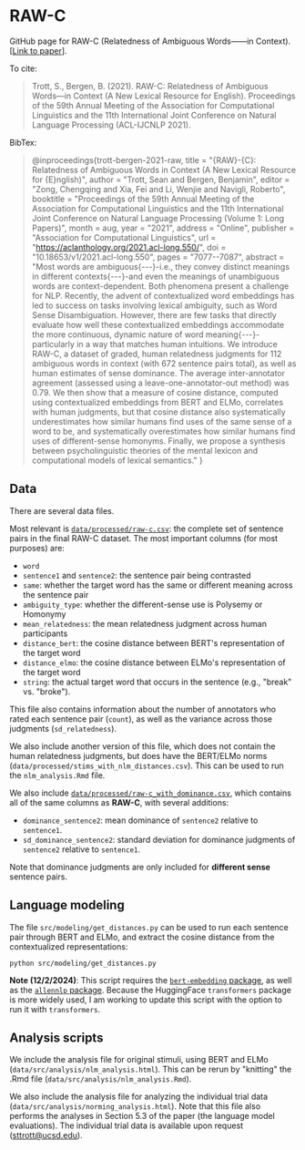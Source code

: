 # RAW-C

GitHub page for RAW-C (Relatedness of Ambiguous Words——in Context). [[Link to paper](https://aclanthology.org/2021.acl-long.550/)]. 

To cite:

> Trott, S., Bergen, B. (2021). RAW-C: Relatedness of Ambiguous Words––in Context (A New Lexical Resource for English). Proceedings of the 59th Annual Meeting of the Association for Computational Linguistics and the 11th International Joint Conference on Natural Language Processing (ACL-IJCNLP 2021).

BibTex:

> @inproceedings{trott-bergen-2021-raw,
    title = "{RAW}-{C}: Relatedness of Ambiguous Words in Context (A New Lexical Resource for {E}nglish)",
    author = "Trott, Sean  and
      Bergen, Benjamin",
    editor = "Zong, Chengqing  and
      Xia, Fei  and
      Li, Wenjie  and
      Navigli, Roberto",
    booktitle = "Proceedings of the 59th Annual Meeting of the Association for Computational Linguistics and the 11th International Joint Conference on Natural Language Processing (Volume 1: Long Papers)",
    month = aug,
    year = "2021",
    address = "Online",
    publisher = "Association for Computational Linguistics",
    url = "https://aclanthology.org/2021.acl-long.550/",
    doi = "10.18653/v1/2021.acl-long.550",
    pages = "7077--7087",
    abstract = "Most words are ambiguous{---}-i.e., they convey distinct meanings in different contexts{---}-and even the meanings of unambiguous words are context-dependent. Both phenomena present a challenge for NLP. Recently, the advent of contextualized word embeddings has led to success on tasks involving lexical ambiguity, such as Word Sense Disambiguation. However, there are few tasks that directly evaluate how well these contextualized embeddings accommodate the more continuous, dynamic nature of word meaning{---}-particularly in a way that matches human intuitions. We introduce RAW-C, a dataset of graded, human relatedness judgments for 112 ambiguous words in context (with 672 sentence pairs total), as well as human estimates of sense dominance. The average inter-annotator agreement (assessed using a leave-one-annotator-out method) was 0.79. We then show that a measure of cosine distance, computed using contextualized embeddings from BERT and ELMo, correlates with human judgments, but that cosine distance also systematically underestimates how similar humans find uses of the same sense of a word to be, and systematically overestimates how similar humans find uses of different-sense homonyms. Finally, we propose a synthesis between psycholinguistic theories of the mental lexicon and computational models of lexical semantics."
}

## Data

There are several data files.

Most relevant is [`data/processed/raw-c.csv`](https://github.com/seantrott/raw-c/blob/main/data/processed/raw-c.csv): the complete set of sentence pairs in the final RAW-C dataset. The most important columns (for most purposes) are:

- `word` 
- `sentence1` and `sentence2`: the sentence pair being contrasted  
- `same`: whether the target word has the same or different meaning across the sentence pair  
- `ambiguity_type`: whether the different-sense use is Polysemy or Homonymy  
- `mean_relatedness`: the mean relatedness judgment across human participants  
- `distance_bert`: the cosine distance between BERT's representation of the target word  
- `distance_elmo`: the cosine distance between ELMo's representation of the target word  
- `string`: the actual target word that occurs in the sentence (e.g., "break" vs. "broke").

This file also contains information about the number of annotators who rated each sentence pair (`count`), as well as the variance across those judgments (`sd_relatedness`). 

We also include another version of this file, which does not contain the human relatedness judgments, but does have the BERT/ELMo norms (`data/processed/stims_with_nlm_distances.csv`). This can be used to run the `nlm_analysis.Rmd` file.

We also include [`data/processed/raw-c_with_dominance.csv`](https://github.com/seantrott/raw-c/blob/main/data/processed/raw-c_with_dominance.csv), which contains all of the same columns as **RAW-C**, with several additions:

- `dominance_sentence2`: mean dominance of `sentence2` relative to `sentence1`.  
- `sd_dominance_sentence2`: standard deviation for dominance judgments of `sentence2` relative to `sentence1`. 

Note that dominance judgments are only included for **different sense** sentence pairs. 

## Language modeling

The file `src/modeling/get_distances.py` can be used to run each sentence pair through BERT and ELMo, and extract the cosine distance from the contextualized representations:

```
python src/modeling/get_distances.py
```

**Note (12/2/2024)**: This script requires the [`bert-embedding` package](https://pypi.org/project/bert-embedding/), as well as the [`allennlp` package](https://github.com/allenai/allennlp). Because the HuggingFace `transformers` package is more widely used, I am working to update this script with the option to run it with `transformers`.

## Analysis scripts

We include the analysis file for original stimuli, using BERT and ELMo (`data/src/analysis/nlm_analysis.html`). This can be rerun by "knitting" the .Rmd file (`data/src/analysis/nlm_analysis.Rmd`).  

We also include the analysis file for analyzing the individual trial data (`data/src/analysis/norming_analysis.html`). Note that this file also performs the analyses in Section 5.3 of the paper (the language model evaluations). The individual trial data is available upon request (sttrott@ucsd.edu). 